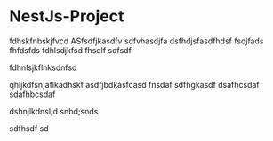 # NestJs-Project
fdhskfnbskjfvcd
ASfsdfjkasdfv
sdfvhasdjfa
dsfhdjsfasdfhdsf
fsdjfads
fhfdsfds
fdhlsdjkfsd
fhsdlf
sdfsdf

fdhnlsjkflnksdnfsd


qhljkdfsn;aflkadhskf
asdfjbdkasfcasd
fnsdaf
sdfhgkasdf
dsafhcsdaf
sdafhbcsdaf

dshnjlkdnsl;d
snbd;snds

sdfhsdf
sd